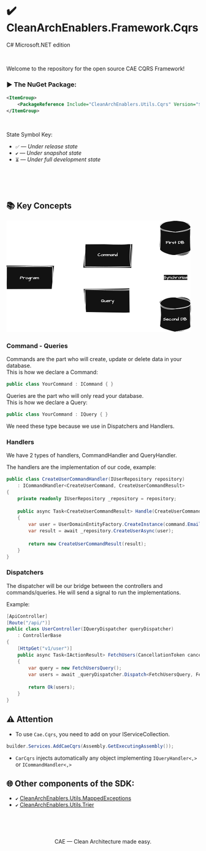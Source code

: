 # ✔️ CleanArchEnablers.Framework.Cqrs
C# Microsoft.NET edition

<br>

Welcome to the repository for the open source CAE CQRS Framework!

### ▶️ The NuGet Package:
```xml
<ItemGroup>
    <PackageReference Include="CleanArchEnablers.Utils.Cqrs" Version="${LatestVersion}">
</ItemGroup>
```

<br>

State Symbol Key:

- ``✅`` — _Under release state_
- ``✔️`` — _Under snapshot state_
- ``⏳`` — _Under full development state_

<br>
<br>
<br>

## 📚 Key Concepts

<img src="./CleanArchEnablers.Framework.Documentation/cqrs.drawio.png" />

### Command - Queries

Commands are the part who will create, update or delete data in your database. <br />
This is how we declare a Command:
```csharp
public class YourCommand : ICommand { }
```

Queries are the part who will only read your database. <br />
This is how we declare a Query:
```csharp
public class YourCommand : IQuery { }
```

We need these type because we use in Dispatchers and Handlers.

### Handlers

We have 2 types of handlers, CommandHandler and QueryHandler. 

The handlers are the implementation of our code, example:
```csharp
public class CreateUserCommandHandler(IUserRepository repository)
    : ICommandHandler<CreateUserCommand, CreateUserCommandResult>
{
    private readonly IUserRepository _repository = repository;

    public async Task<CreateUserCommandResult> Handle(CreateUserCommand command, CancellationToken cancellationToken)
    {
        var user = UserDomainEntityFactory.CreateInstance(command.Email, command.Password);
        var result = await _repository.CreateUserAsync(user);

        return new CreateUserCommandResult(result);
    }
}
```

### Dispatchers

The dispatcher will be our bridge between the controllers and commands/queries. He will send a signal to run the implementations.

Example:
```csharp
[ApiController]
[Route("/api/")]
public class UserController(IQueryDispatcher queryDispatcher)
    : ControllerBase
{
    [HttpGet("v1/user")]
    public async Task<IActionResult> FetchUsers(CancellationToken cancellationToken)
    {
        var query = new FetchUsersQuery();
        var users = await _queryDispatcher.Dispatch<FetchUsersQuery, FetchUsersQueryResult>(query, cancellationToken);

        return Ok(users);
    }
}
```

## ⚠️ Attention

- To use `Cae.Cqrs`, you need to add on your IServiceCollection.

```csharp
builder.Services.AddCaeCqrs(Assembly.GetExecutingAssembly());
```

- `CarCqrs` injects automatically any object implementing `IQueryHandler<,>` or `ICommandHandler<,>`

## 🌐 Other components of the SDK:

- ``✔️`` [CleanArchEnablers.Utils.MappedExceptions](https://github.com/clean-arch-enablers-project/CleanArchEnablers.Utils.MappedExceptions)
- ``✔️`` [CleanArchEnablers.Utils.Trier](https://github.com/clean-arch-enablers-project/CleanArchEnablers.Utils.Trier)

<br>
<br>
<br>

<p align="center">
    CAE — Clean Architecture made easy.
</p>
